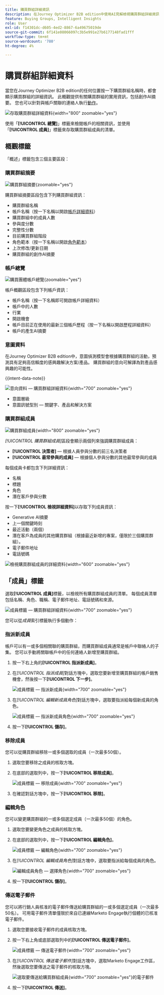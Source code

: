 ```yaml
---
title: 購買群組詳細資訊
description: 在Journey Optimizer B2B edition中使用AI見解檢視購買群組詳細資訊、管理成員及追蹤參與分數。
feature: Buying Groups, Intelligent Insights
role: User
exl-id: f14301dc-d605-4ed2-8867-6a49675019de
source-git-commit: 6f141e08066097c3b5e991e27b6177148fad1fff
workflow-type: tm+mt
source-wordcount: '780'
ht-degree: 4%

---
```


# 購買群組詳細資料

當您在Journey Optimizer B2B edition的任何位置按一下購買群組名稱時，都會顯示購買群組的詳細資訊。 此概觀提供有關購買群組的實用資訊，包括創作AI摘要。 您也可以針對與帳戶關聯的連絡人執行[動作](#buying-group-actions)。

![存取購買群組詳細資料](./assets/buying-group-details.png){width="800" zoomable="yes"}

使用「**[!UICONTROL 總覽]**」標籤來檢閱帳戶的相關資訊，並使用「**[!UICONTROL 成員]**」標籤來存取購買群組成員的清單。

## 概觀標籤

「概述」標籤包含三個主要區段：

### 購買群組摘要

![購買群組摘要](./assets/details-page-buying-group-overview.png){zoomable="yes"}

購買群組摘要區段包含下列購買群組資訊：

* 購買群組名稱
* 帳戶名稱（按一下名稱以開啟[帳戶詳細資料](../accounts/account-details.md)）
* 購買群組中的成員人數
* 參與度分數
* 完整性分數
* 目前購買群組階段
* 角色範本（按一下名稱以開啟[角色範本](buying-groups-role-templates.md#access-and-browse-role-templates)）
* 上次修改/更新日期
* 購買群組的創作AI摘要

### 帳戶總覽

![購買團體帳戶總覽](./assets/details-page-buying-group-account-overview.png){zoomable="yes"}

帳戶概觀區段包含下列帳戶資訊：

* 帳戶名稱（按一下名稱即可開啟帳戶詳細資料）
* 帳戶中的人數
* 行業
* 開啟機會
* 帳戶目前正在使用的最新三個帳戶歷程（按一下名稱以開啟歷程詳細資料）
* 帳戶的產生AI摘要

### 意圖資料

在Journey Optimizer B2B edition中，意圖偵測模型會根據購買群組的活動，預測具有足夠高信賴度的感興趣解決方案/產品。 購買群組的意向可解譯為對產品感興趣的可能性。

{{intent-data-note}}

![意向資料 — 購買群組詳細資料](../accounts/assets/intent-data-panel.png){width="700" zoomable="yes"}

* 意圖層級
* 意圖訊號型別 — 關鍵字、產品和解決方案

### 購買群組成員

![購買群組成員](./assets/details-page-buying-group-members.png){width="800" zoomable="yes"}

_[!UICONTROL 購買群組成員]_&#x200B;區段會顯示兩個列來強調購買群組成員：

* **[!UICONTROL 決策者]** — 根據人員參與分數的前三名決策者
* **[!UICONTROL 最常參與的成員]** — 根據個人參與分數的其他最常參與的成員

每個成員卡都包含下列詳細資訊：

* 名稱
* 標題
* 角色
* 潛在客戶參與分數

按一下&#x200B;**[!UICONTROL 檢視詳細資料]**&#x200B;以存取下列成員資訊：

* Generative AI摘要
* 上一個關鍵時刻
* 最近活動（兩個）
* 潛在客戶為成員的其他購買群組（根據最近新增的專案，僅限於三個購買群組）。
* 電子郵件地址
* 電話號碼

![檢視購買群組成員的詳細資料](./assets/details-page-buying-group-members-view-details.png){width="600" zoomable="yes"}

## 「成員」標籤

選取&#x200B;**[!UICONTROL 成員]**&#x200B;標籤，以檢視所有購買群組成員的清單。 每個成員清單包括名稱、角色、職稱、電子郵件地址、電話號碼和來源。

![成員標籤 — 購買群組詳細資料](./assets/buying-group-details-members-tab.png){width="700" zoomable="yes"}

您可以從&#x200B;_成員_&#x200B;索引標籤執行多個動作：

### 指派新成員

帳戶可以有一或多個相關聯的購買群組，而購買群組成員通常是帳戶中聯絡人的子集。 您可以手動將關聯帳戶中的任何連絡人新增至購買群組。

1. 按一下右上角的&#x200B;**[!UICONTROL 指派新成員]**。

1. 在&#x200B;_[!UICONTROL 指派成員]_&#x200B;對話方塊中，選取您要新增至購買群組的帳戶銷售機會，然後按一下&#x200B;**[!UICONTROL 下一步]**。

   ![成員標籤 — 指派新成員](./assets/buying-group-details-assign-member.png){width="700" zoomable="yes"}

1. 在&#x200B;_[!UICONTROL 編輯新成員角色]_&#x200B;對話方塊中，選取要指派給每個新成員的角色。

   ![成員標籤 — 指派新成員角色](./assets/buying-group-details-assign-member-edit-role.png){width="700" zoomable="yes"}

1. 按一下&#x200B;**[!UICONTROL 儲存]**。

### 移除成員

您可以從購買群組移除一或多個選取的成員（一次最多50個）。

1. 選取您要移除之成員的核取方塊。

1. 在底部的選取列中，按一下&#x200B;**[!UICONTROL 移除成員]**。

   ![成員標籤 — 移除成員](./assets/buying-group-details-remove-selected.png){width="700" zoomable="yes"}

1. 在確認對話方塊中，按一下&#x200B;**[!UICONTROL 移除]**。

### 編輯角色

您可以變更購買群組的一或多個選定成員（一次最多50個）的角色。

1. 選取您要變更角色之成員的核取方塊。

1. 在底部的選取列中，按一下&#x200B;**[!UICONTROL 編輯角色]**。

   ![成員標籤 — 編輯角色](./assets/buying-group-details-edit-roles.png){width="700" zoomable="yes"}

1. 在&#x200B;_[!UICONTROL 編輯成員角色]_&#x200B;對話方塊中，選取要指派給每個成員的角色。

   ![編輯成員角色 — 選擇角色](./assets/buying-group-details-edit-roles-choose-roles.png){width="700" zoomable="yes"}

1. 按一下&#x200B;**[!UICONTROL 儲存]**。

### 傳送電子郵件

您可以將行銷人員核准的電子郵件傳送給購買群組的一或多個選定成員（一次最多50名）。 可用電子郵件清單僅限於來自已連線Marketo Engage執行個體的已核准電子郵件。

1. 選取您要接收電子郵件的成員核取方塊。

1. 按一下右上角或底部選取列中的&#x200B;**[!UICONTROL 傳送電子郵件]**。

   ![成員標籤 — 傳送電子郵件](./assets/buying-group-details-send-email.png){width="700" zoomable="yes"}

1. 在&#x200B;_[!UICONTROL 傳送電子郵件]_&#x200B;對話方塊中，選取Marketo Engage工作區，然後選取您要傳送之電子郵件的核取方塊。

   ![選取要傳送給購買群組成員](../accounts/assets/account-details-send-email-dialog.png){width="700" zoomable="yes"}的電子郵件

1. 按一下&#x200B;**[!UICONTROL 傳送]**。
